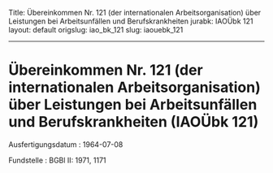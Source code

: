 Title: Übereinkommen Nr. 121 (der internationalen Arbeitsorganisation) über Leistungen
  bei Arbeitsunfällen und Berufskrankheiten
jurabk: IAOÜbk 121
layout: default
origslug: iao_bk_121
slug: iaouebk_121

---

# Übereinkommen Nr. 121 (der internationalen Arbeitsorganisation) über Leistungen bei Arbeitsunfällen und Berufskrankheiten (IAOÜbk 121)

Ausfertigungsdatum
:   1964-07-08

Fundstelle
:   BGBl II: 1971, 1171


